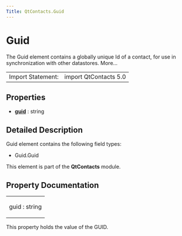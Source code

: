 ```yaml
---
Title: QtContacts.Guid
---
```

        
Guid
====

<span class="subtitle"></span>
The Guid element contains a globally unique Id of a contact, for use in synchronization with other datastores. More...

|                   |                       |
|-------------------|-----------------------|
| Import Statement: | import QtContacts 5.0 |

<span id="properties"></span>
Properties
----------

-   ****[guid](#guid-prop)**** : string

<span id="details"></span>
Detailed Description
--------------------

Guid element contains the following field types:

-   Guid.Guid

This element is part of the **QtContacts** module.

Property Documentation
----------------------

<table>
<colgroup>
<col width="100%" />
</colgroup>
<tbody>
<tr class="odd">
<td><p><span id="guid-prop"></span><span class="name">guid</span> : <span class="type">string</span></p></td>
</tr>
</tbody>
</table>

This property holds the value of the GUID.

